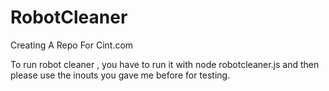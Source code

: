 # RobotCleaner
Creating A Repo For Cint.com

To run robot cleaner , you have to run it with node robotcleaner.js and then please use the inouts you gave me before for testing. 